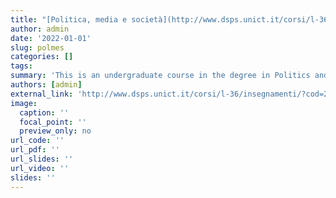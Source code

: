 ```yaml
---
title: "[Politica, media e società](http://www.dsps.unict.it/corsi/l-36/insegnamenti/?cod=20512/)"
author: admin
date: '2022-01-01'
slug: polmes
categories: []
tags: 
summary: 'This is an undergraduate course in the degree in Politics and International Relations, Department of Political and Social Sciences. It focuses on the relationships among politics, the media, and society.'
authors: [admin]
external_link: 'http://www.dsps.unict.it/corsi/l-36/insegnamenti/?cod=20512/'
image:
  caption: ''
  focal_point: ''
  preview_only: no
url_code: ''
url_pdf: ''
url_slides: ''
url_video: ''
slides: ''
---
```


